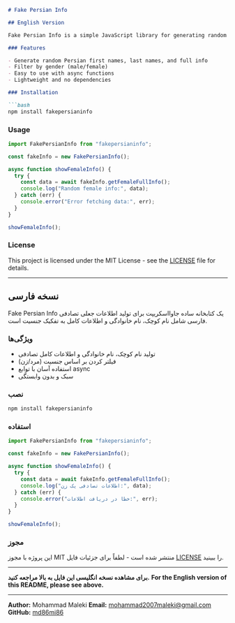 ````markdown
# Fake Persian Info

## English Version

Fake Persian Info is a simple JavaScript library for generating random Persian (Farsi) fake user data, including first names, last names, and full profiles separated by gender.

### Features

- Generate random Persian first names, last names, and full info
- Filter by gender (male/female)
- Easy to use with async functions
- Lightweight and no dependencies

### Installation

```bash
npm install fakepersianinfo
````

### Usage

```js
import FakePersianInfo from "fakepersianinfo";

const fakeInfo = new FakePersianInfo();

async function showFemaleInfo() {
  try {
    const data = await fakeInfo.getFemaleFullInfo();
    console.log("Random female info:", data);
  } catch (err) {
    console.error("Error fetching data:", err);
  }
}

showFemaleInfo();
```

### License

This project is licensed under the MIT License - see the [LICENSE](./LICENSE) file for details.

---

## نسخه فارسی

Fake Persian Info یک کتابخانه ساده جاوااسکریپت برای تولید اطلاعات جعلی تصادفی فارسی شامل نام کوچک، نام خانوادگی و اطلاعات کامل به تفکیک جنسیت است.

### ویژگی‌ها

* تولید نام کوچک، نام خانوادگی و اطلاعات کامل تصادفی
* فیلتر کردن بر اساس جنسیت (مرد/زن)
* استفاده آسان با توابع async
* سبک و بدون وابستگی

### نصب

```bash
npm install fakepersianinfo
```

### استفاده

```js
import FakePersianInfo from "fakepersianinfo";

const fakeInfo = new FakePersianInfo();

async function showFemaleInfo() {
  try {
    const data = await fakeInfo.getFemaleFullInfo();
    console.log("اطلاعات تصادفی یک زن:", data);
  } catch (err) {
    console.error("خطا در دریافت اطلاعات:", err);
  }
}

showFemaleInfo();
```

### مجوز

این پروژه با مجوز MIT منتشر شده است - لطفاً برای جزئیات فایل [LICENSE](./LICENSE) را ببینید.

---

**برای مشاهده نسخه انگلیسی این فایل به بالا مراجعه کنید.**
**For the English version of this README, please see above.**

---

**Author:** Mohammad Maleki
**Email:** [mohammad2007maleki@gmail.com](mailto:mohammad2007maleki@gmail.com)
**GitHub:** [md86mi86](https://github.com/md86mi86)

```
```
